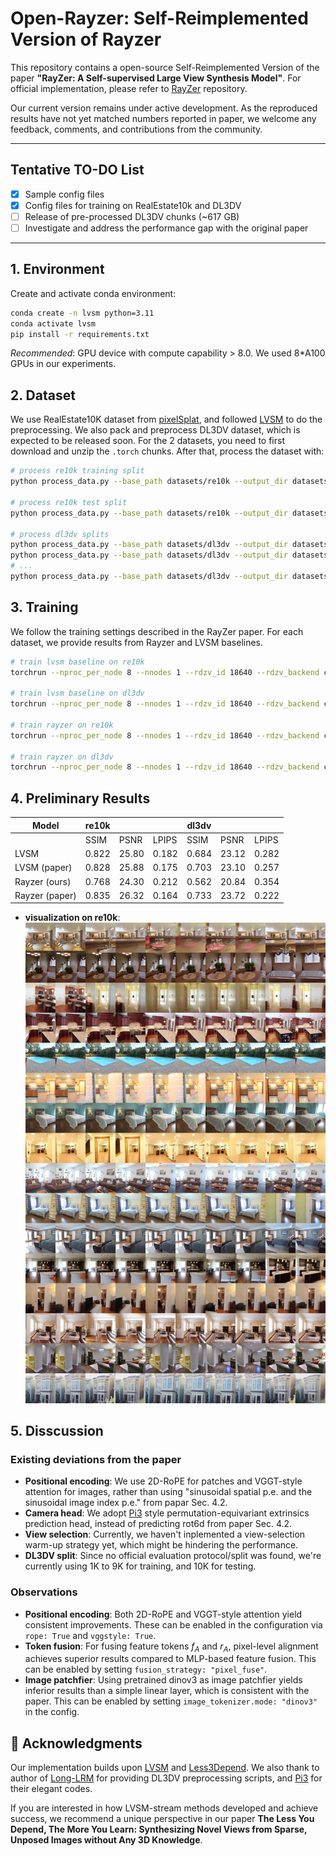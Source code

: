 # Open-Rayzer: Self-Reimplemented Version of Rayzer

This repository contains a open-source Self-Reimplemented Version of the paper **"RayZer: A Self-supervised Large View Synthesis Model"**. For official implementation, please refer to [RayZer](https://github.com/hwjiang1510/RayZer) repository. 

Our current version remains under active development. As the reproduced results have not yet matched numbers reported in paper, we welcome any feedback, comments, and contributions from the community.


---

## Tentative TO-DO List

- [x] Sample config files
- [x] Config files for training on RealEstate10k and DL3DV
- [ ] Release of pre-processed DL3DV chunks (~617 GB)
- [ ] Investigate and address the performance gap with the original paper

---


## 1. Environment

Create and activate conda environment:

```bash
conda create -n lvsm python=3.11
conda activate lvsm
pip install -r requirements.txt
```

*Recommended*: GPU device with compute capability > 8.0. We used 8*A100 GPUs in our experiments.

## 2. Dataset

We use RealEstate10K dataset from [pixelSplat](https://github.com/dcharatan/pixelsplat?tab=readme-ov-file#acquiring-datasets), and followed [LVSM](https://github.com/haian-jin/LVSM) to do the preprocessing. We also pack and preprocess DL3DV dataset, which is expected to be released soon. For the 2 datasets, you need to first download and unzip the `.torch` chunks. After that, process the dataset with:

```bash
# process re10k training split
python process_data.py --base_path datasets/re10k --output_dir datasets/re10k-full_processed --mode train --num_processes 80

# process re10k test split
python process_data.py --base_path datasets/re10k --output_dir datasets/re10k-full_processed --mode test --num_processes 80

# process dl3dv splits
python process_data.py --base_path datasets/dl3dv --output_dir datasets/dl3dv-full_processed --mode 1K --num_processes 80
python process_data.py --base_path datasets/dl3dv --output_dir datasets/dl3dv-full_processed --mode 2K --num_processes 80
# ...
python process_data.py --base_path datasets/dl3dv --output_dir datasets/dl3dv-full_processed --mode 10K --num_processes 80   

```

## 3. Training

We follow the training settings described in the RayZer paper. For each dataset, we provide results from Rayzer and LVSM baselines.

```bash
# train lvsm baseline on re10k
torchrun --nproc_per_node 8 --nnodes 1 --rdzv_id 18640 --rdzv_backend c10d --rdzv_endpoint localhost:29511 -m src.train --config config/lvsm_re10k.yaml

# train lvsm baseline on dl3dv
torchrun --nproc_per_node 8 --nnodes 1 --rdzv_id 18640 --rdzv_backend c10d --rdzv_endpoint localhost:29511 -m src.train --config config/lvsm_dl3dv.yaml

# train rayzer on re10k
torchrun --nproc_per_node 8 --nnodes 1 --rdzv_id 18640 --rdzv_backend c10d --rdzv_endpoint localhost:29511 -m src.train --config config/rayzer_re10k.yaml

# train rayzer on dl3dv
torchrun --nproc_per_node 8 --nnodes 1 --rdzv_id 18640 --rdzv_backend c10d --rdzv_endpoint localhost:29511 -m src.train --config config/rayzer_dl3dv.yaml
```

## 4. Preliminary Results

| Model          |         re10k          |             |             |         dl3dv          |             |             |
|----------------|------------------------|-------------|-------------|------------------------|-------------|-------------|
|                | SSIM                   | PSNR        | LPIPS       | SSIM                   | PSNR        | LPIPS       |
| LVSM           | 0.822                  | 25.80       | 0.182       | 0.684                  | 23.12       | 0.282       |
| LVSM (paper)   | 0.828                  | 25.88       | 0.175       | 0.703                  | 23.10       | 0.257       |
| Rayzer (ours)  | 0.768                  | 24.30       | 0.212       | 0.562                  | 20.84       | 0.354       |
| Rayzer (paper) | 0.835                  | 26.32       | 0.164       | 0.733                  | 23.72       | 0.222       |

- **visualization on re10k**:
![re10k](assets/eval_supervision_batch_07_00006404_00002126-2.jpg)

## 5. Disscussion

### Existing deviations from the paper

- **Positional encoding**: We use 2D-RoPE for patches and VGGT-style attention for images, rather than using "sinusoidal spatial p.e. and the sinusoidal image index p.e." from papar Sec. 4.2.
- **Camera head**: We adopt [Pi3](https://github.com/yyfz/Pi3) style permutation-equivariant extrinsics prediction head, instead of predicting rot6d from paper Sec. 4.2.  
- **View selection**: Currently, we haven't inplemented a view-selection warm-up strategy yet, which might be hindering the performance.
- **DL3DV split**: Since no official evaluation protocol/split was found, we're currently using 1K to 9K for training, and 10K for testing.

### Observations

- **Positional encoding**: Both 2D-RoPE and VGGT-style attention yield consistent improvements. These can be enabled in the configuration via `rope: True` and `vggstyle: True`.  
- **Token fusion**: For fusing feature tokens $f_A$ and $r_A$, pixel-level alignment achieves superior results compared to MLP-based feature fusion. This can be enabled by setting `fusion_strategy: "pixel_fuse"`.  
- **Image patchfier**: Using pretrained dinov3 as image patchfier yields inferior results than a simple linear layer, which is consistent with the paper. This can be enabled by setting `image_tokenizer.mode: "dinov3"` in the config.

## 📄 Acknowledgments

Our implementation builds upon [LVSM](https://github.com/haian-jin/LVSM) and [Less3Depend](https://github.com/ou524u/Less3Depend). We also thank to author of [Long-LRM](https://github.com/arthurhero/Long-LRM#) for providing DL3DV preprocessing scripts, and [Pi3](https://github.com/yyfz/Pi3) for their elegant codes.

If you are interested in how LVSM-stream methods developed and achieve success, we recommend a unique perspective in our paper **The Less You Depend, The More You Learn: Synthesizing Novel Views from Sparse, Unposed Images without Any 3D Knowledge**.